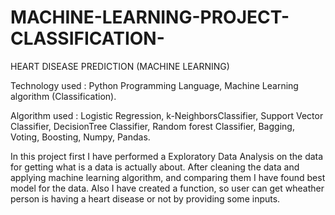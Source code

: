 # MACHINE-LEARNING-PROJECT-CLASSIFICATION-
HEART DISEASE PREDICTION (MACHINE LEARNING)

Technology used : Python Programming Language, Machine Learning algorithm (Classification).

Algorithm used : Logistic Regression, k-NeighborsClassifier, Support Vector Classifier, DecisionTree Classifier, Random forest Classifier, Bagging, Voting, Boosting, Numpy, Pandas.

In this project first I have performed a Exploratory Data Analysis on the data for getting what is a data is actually about. After cleaning the data and applying machine learning algorithm, and comparing them I have found best model for the data. Also I have created a function, so user can get wheather person is having a heart disease or not by providing some inputs.
